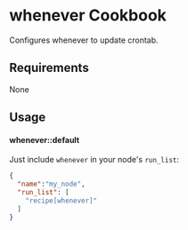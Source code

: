 whenever Cookbook
====================
Configures whenever to update crontab.

Requirements
------------
None

Usage
-----
#### whenever::default
Just include `whenever` in your node's `run_list`:

```json
{
  "name":"my_node",
  "run_list": [
    "recipe[whenever]"
  ]
}
```
